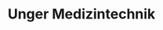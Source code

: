 ---
title: "Unger Medizintechnik"
url: /muelheim-kaerlich/unger-medizintechnik/
shop: Sanitätshaus
---
